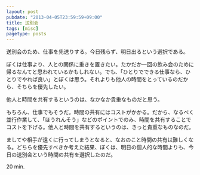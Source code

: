 ```yaml
---
layout: post
pubdate: "2013-04-05T23:59:59+09:00"
title: 送別会
tags: [misc]
pagetype: posts
---
```

送別会のため、仕事を先送りする。今日残らず、明日出るという選択である。

ぼくは仕事より、人との関係に重きを置きたい。たかだか一回の飲み会のために帰るなんてと思われているかもしれない。でも、「ひとりでできる仕事なら、ひとりでやれば良い」とぼくは思う。それよりも他人の時間をとっているのだから、そちらを優先したい。

他人と時間を共有するというのは、なかなか貴重なものだと思う。

もちろん、仕事でもそうだ。時間の共有にはコストがかかる。だから、なるべく並行作業して、「ほうれんそう」などのポイントでのみ、時間を共有することでコストを下げる。他人と時間を共有するというのは、きっと貴重なものなのだ。

ましてや相手が遠くに行ってしまうとなると、なおのこと時間の共有は難しくなる。どちらを優先すべきか考えた結果、ぼくは、明日の個人的な時間よりも、今日の送別会という時間の共有を選択したのだ。

20 min.
